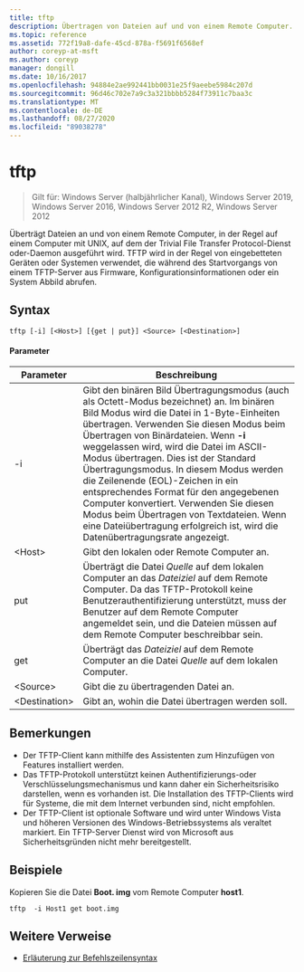 ```yaml
---
title: tftp
description: Übertragen von Dateien auf und von einem Remote Computer.
ms.topic: reference
ms.assetid: 772f19a8-dafe-45cd-878a-f5691f6568ef
author: coreyp-at-msft
ms.author: coreyp
manager: dongill
ms.date: 10/16/2017
ms.openlocfilehash: 94884e2ae992441bb0031e25f9aeebe5984c207d
ms.sourcegitcommit: 96d46c702e7a9c3a321bbbb5284f73911c7baa3c
ms.translationtype: MT
ms.contentlocale: de-DE
ms.lasthandoff: 08/27/2020
ms.locfileid: "89038278"
---
```

# <a name="tftp"></a>tftp

> Gilt für: Windows Server (halbjährlicher Kanal), Windows Server 2019, Windows Server 2016, Windows Server 2012 R2, Windows Server 2012

Überträgt Dateien an und von einem Remote Computer, in der Regel auf einem Computer mit UNIX, auf dem der Trivial File Transfer Protocol-Dienst oder-Daemon ausgeführt wird. TFTP wird in der Regel von eingebetteten Geräten oder Systemen verwendet, die während des Startvorgangs von einem TFTP-Server aus Firmware, Konfigurationsinformationen oder ein System Abbild abrufen.

## <a name="syntax"></a>Syntax
```
tftp [-i] [<Host>] [{get | put}] <Source> [<Destination>]
```

#### <a name="parameters"></a>Parameter
|Parameter|Beschreibung|
|-------|--------|
|-i|Gibt den binären Bild Übertragungsmodus (auch als Octett-Modus bezeichnet) an. Im binären Bild Modus wird die Datei in 1-Byte-Einheiten übertragen. Verwenden Sie diesen Modus beim Übertragen von Binärdateien. Wenn **-i** weggelassen wird, wird die Datei im ASCII-Modus übertragen. Dies ist der Standard Übertragungsmodus. In diesem Modus werden die Zeilenende (EOL)-Zeichen in ein entsprechendes Format für den angegebenen Computer konvertiert. Verwenden Sie diesen Modus beim Übertragen von Textdateien. Wenn eine Dateiübertragung erfolgreich ist, wird die Datenübertragungsrate angezeigt.|
|\<Host\>|Gibt den lokalen oder Remote Computer an.|
|put|Überträgt die Datei *Quelle* auf dem lokalen Computer an das *Dateiziel* auf dem Remote Computer. Da das TFTP-Protokoll keine Benutzerauthentifizierung unterstützt, muss der Benutzer auf dem Remote Computer angemeldet sein, und die Dateien müssen auf dem Remote Computer beschreibbar sein.|
|get|Überträgt das *Dateiziel* auf dem Remote Computer an die Datei *Quelle* auf dem lokalen Computer.|
|\<Source\>|Gibt die zu übertragenden Datei an.|
|\<Destination\>|Gibt an, wohin die Datei übertragen werden soll.|

## <a name="remarks"></a>Bemerkungen
-   Der TFTP-Client kann mithilfe des Assistenten zum Hinzufügen von Features installiert werden.
-   Das TFTP-Protokoll unterstützt keinen Authentifizierungs-oder Verschlüsselungsmechanismus und kann daher ein Sicherheitsrisiko darstellen, wenn es vorhanden ist. Die Installation des TFTP-Clients wird für Systeme, die mit dem Internet verbunden sind, nicht empfohlen.
-   Der TFTP-Client ist optionale Software und wird unter Windows Vista und höheren Versionen des Windows-Betriebssystems als veraltet markiert. Ein TFTP-Server Dienst wird von Microsoft aus Sicherheitsgründen nicht mehr bereitgestellt.

## <a name="examples"></a>Beispiele
Kopieren Sie die Datei **Boot. img** vom Remote Computer **host1**.
```
tftp  -i Host1 get boot.img
```

## <a name="additional-references"></a>Weitere Verweise
- [Erläuterung zur Befehlszeilensyntax](command-line-syntax-key.md)
